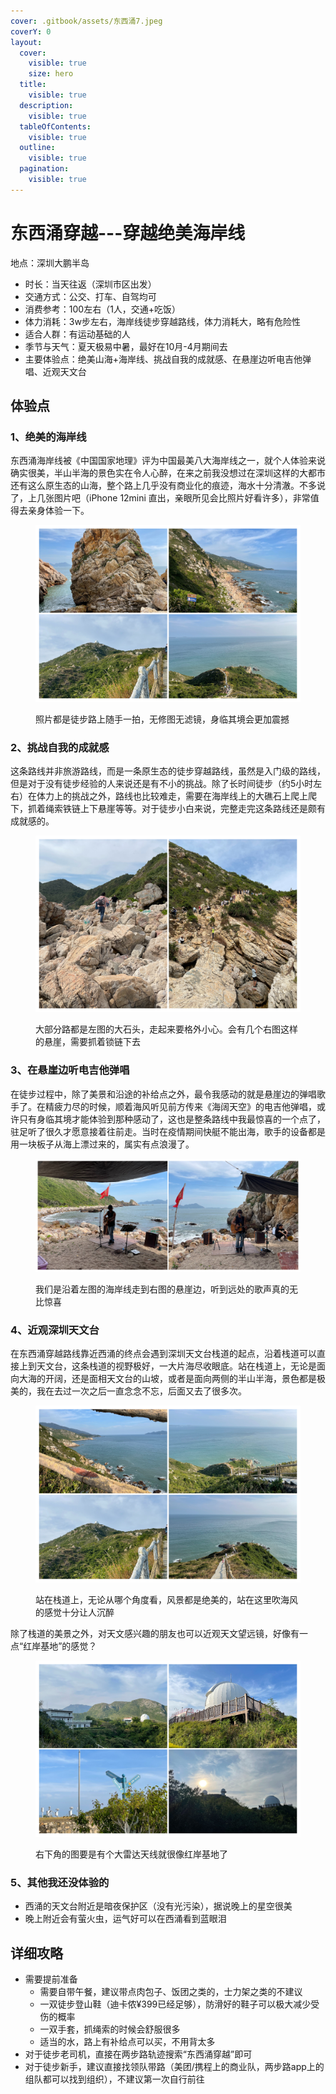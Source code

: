 ```yaml
---
cover: .gitbook/assets/东西涌7.jpeg
coverY: 0
layout:
  cover:
    visible: true
    size: hero
  title:
    visible: true
  description:
    visible: true
  tableOfContents:
    visible: true
  outline:
    visible: true
  pagination:
    visible: true
---
```


# 东西涌穿越---穿越绝美海岸线

地点：深圳大鹏半岛

* 时长：当天往返（深圳市区出发）
* 交通方式：公交、打车、自驾均可
* 消费参考：100左右（1人，交通+吃饭）
* 体力消耗：3w步左右，海岸线徒步穿越路线，体力消耗大，略有危险性
* 适合人群：有运动基础的人
* 季节与天气：夏天极易中暑，最好在10月-4月期间去
* 主要体验点：绝美山海+海岸线、挑战自我的成就感、在悬崖边听电吉他弹唱、近观天文台

## 体验点

### 1、绝美的海岸线

东西涌海岸线被《中国国家地理》评为中国最美八大海岸线之一，就个人体验来说确实很美，半山半海的景色实在令人心醉，在来之前我没想过在深圳这样的大都市还有这么原生态的山海，整个路上几乎没有商业化的痕迹，海水十分清澈。不多说了，上几张图片吧（iPhone 12mini 直出，亲眼所见会比照片好看许多），非常值得去亲身体验一下。

<figure><img src=".gitbook/assets/东西涌1.jpg" alt=""><figcaption><p>照片都是徒步路上随手一拍，无修图无滤镜，身临其境会更加震撼</p></figcaption></figure>

### 2、挑战自我的成就感

这条路线并非旅游路线，而是一条原生态的徒步穿越路线，虽然是入门级的路线，但是对于没有徒步经验的人来说还是有不小的挑战。除了长时间徒步（约5小时左右）在体力上的挑战之外，路线也比较难走，需要在海岸线上的大礁石上爬上爬下，抓着绳索铁链上下悬崖等等。对于徒步小白来说，完整走完这条路线还是颇有成就感的。

<figure><img src=".gitbook/assets/东西涌3.jpg" alt=""><figcaption><p>大部分路都是左图的大石头，走起来要格外小心。会有几个右图这样的悬崖，需要抓着锁链下去</p></figcaption></figure>

### 3、在悬崖边听电吉他弹唱

在徒步过程中，除了美景和沿途的补给点之外，最令我感动的就是悬崖边的弹唱歌手了。在精疲力尽的时候，顺着海风听见前方传来《海阔天空》的电吉他弹唱，或许只有身临其境才能体验到那种感动了，这也是整条路线中我最惊喜的一个点了，驻足听了很久才愿意接着往前走。当时在疫情期间快艇不能出海，歌手的设备都是用一块板子从海上漂过来的，属实有点浪漫了。

<figure><img src=".gitbook/assets/东西涌4.jpg" alt=""><figcaption><p>我们是沿着左图的海岸线走到右图的悬崖边，听到远处的歌声真的无比惊喜</p></figcaption></figure>

### 4、近观深圳天文台

在东西涌穿越路线靠近西涌的终点会遇到深圳天文台栈道的起点，沿着栈道可以直接上到天文台，这条栈道的视野极好，一大片海尽收眼底。站在栈道上，无论是面向大海的开阔，还是面相天文台的山坡，或者是面向两侧的半山半海，景色都是极美的，我在去过一次之后一直念念不忘，后面又去了很多次。

<figure><img src=".gitbook/assets/东西涌5.jpg" alt=""><figcaption><p>站在栈道上，无论从哪个角度看，风景都是绝美的，站在这里吹海风的感觉十分让人沉醉</p></figcaption></figure>

除了栈道的美景之外，对天文感兴趣的朋友也可以近观天文望远镜，好像有一点“红岸基地”的感觉？

<figure><img src=".gitbook/assets/东西涌6.jpg" alt=""><figcaption><p>右下角的图要是有个大雷达天线就很像红岸基地了</p></figcaption></figure>

### 5、其他我还没体验的

* 西涌的天文台附近是暗夜保护区（没有光污染），据说晚上的星空很美
* 晚上附近会有萤火虫，运气好可以在西涌看到蓝眼泪

## 详细攻略

* 需要提前准备
  * 需要自带午餐，建议带点肉包子、饭团之类的，士力架之类的不建议
  * 一双徒步登山鞋（迪卡侬¥399已经足够），防滑好的鞋子可以极大减少受伤的概率
  * 一双手套，抓绳索的时候会舒服很多
  * 适当的水，路上有补给点可以买，不用背太多
* 对于徒步老司机，直接在两步路轨迹搜索“东西涌穿越”即可
* 对于徒步新手，建议直接找领队带路（美团/携程上的商业队，两步路app上的组队都可以找到组织），不建议第一次自行前往
